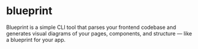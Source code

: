# blueprint
Blueprint is a simple CLI tool that parses your frontend codebase and generates visual diagrams of your pages, components, and structure — like a blueprint for your app.
